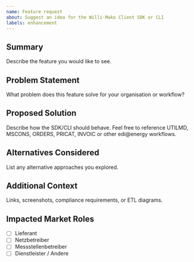 ```yaml
---
name: Feature request
about: Suggest an idea for the Willi-Mako Client SDK or CLI
labels: enhancement
---
```


## Summary
Describe the feature you would like to see.

## Problem Statement
What problem does this feature solve for your organisation or workflow?

## Proposed Solution
Describe how the SDK/CLI should behave. Feel free to reference UTILMD, MSCONS, ORDERS, PRICAT, INVOIC or other edi@energy workflows.

## Alternatives Considered
List any alternative approaches you explored.

## Additional Context
Links, screenshots, compliance requirements, or ETL diagrams.

## Impacted Market Roles
- [ ] Lieferant
- [ ] Netzbetreiber
- [ ] Messstellenbetreiber
- [ ] Dienstleister / Andere
